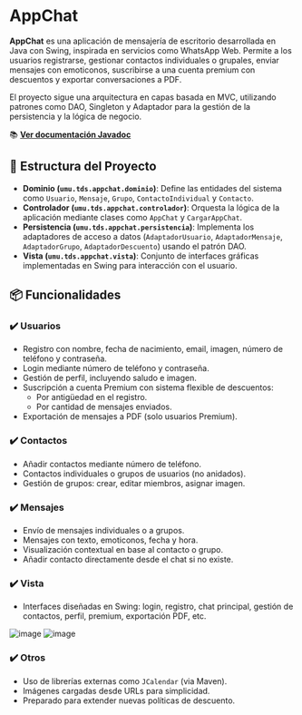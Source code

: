 # AppChat

**AppChat** es una aplicación de mensajería de escritorio desarrollada en Java con Swing, inspirada en servicios como WhatsApp Web. Permite a los usuarios registrarse, gestionar contactos individuales o grupales, enviar mensajes con emoticonos, suscribirse a una cuenta premium con descuentos y exportar conversaciones a PDF.

El proyecto sigue una arquitectura en capas basada en MVC, utilizando patrones como DAO, Singleton y Adaptador para la gestión de la persistencia y la lógica de negocio.

📚 **[Ver documentación Javadoc](https://angelsaezr.github.io/AppChat/)**

## 🧩 Estructura del Proyecto

- **Dominio (`umu.tds.appchat.dominio`)**: Define las entidades del sistema como `Usuario`, `Mensaje`, `Grupo`, `ContactoIndividual` y `Contacto`.
- **Controlador (`umu.tds.appchat.controlador`)**: Orquesta la lógica de la aplicación mediante clases como `AppChat` y `CargarAppChat`.
- **Persistencia (`umu.tds.appchat.persistencia`)**: Implementa los adaptadores de acceso a datos (`AdaptadorUsuario`, `AdaptadorMensaje`, `AdaptadorGrupo`, `AdaptadorDescuento`) usando el patrón DAO.
- **Vista (`umu.tds.appchat.vista`)**: Conjunto de interfaces gráficas implementadas en Swing para interacción con el usuario.

## 📦 Funcionalidades

### ✔️ Usuarios
- Registro con nombre, fecha de nacimiento, email, imagen, número de teléfono y contraseña.
- Login mediante número de teléfono y contraseña.
- Gestión de perfil, incluyendo saludo e imagen.
- Suscripción a cuenta Premium con sistema flexible de descuentos:
  - Por antigüedad en el registro.
  - Por cantidad de mensajes enviados.
- Exportación de mensajes a PDF (solo usuarios Premium).

### ✔️ Contactos
- Añadir contactos mediante número de teléfono.
- Contactos individuales o grupos de usuarios (no anidados).
- Gestión de grupos: crear, editar miembros, asignar imagen.

### ✔️ Mensajes
- Envío de mensajes individuales o a grupos.
- Mensajes con texto, emoticonos, fecha y hora.
- Visualización contextual en base al contacto o grupo.
- Añadir contacto directamente desde el chat si no existe.

### ✔️ Vista
- Interfaces diseñadas en Swing: login, registro, chat principal, gestión de contactos, perfil, premium, exportación PDF, etc.

![image](https://github.com/user-attachments/assets/a28f8d74-0bd5-4b38-a398-e03fa6e3bd7c)
![image](https://github.com/user-attachments/assets/7a2d51d0-a5ef-4289-a6fb-636187cbd792)

### ✔️ Otros
- Uso de librerías externas como `JCalendar` (via Maven).
- Imágenes cargadas desde URLs para simplicidad.
- Preparado para extender nuevas políticas de descuento.
